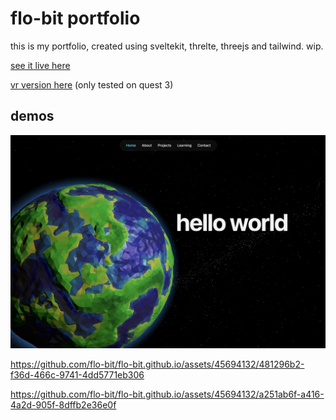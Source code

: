 # flo-bit portfolio

this is my portfolio, created using sveltekit, threlte, threejs and tailwind. wip.

[see it live here](https://flo-bit.github.io/)

[vr version here](https://flo-bit.github.io/vr) (only tested on quest 3)

## demos

![screenshot](screenshot.jpg)

https://github.com/flo-bit/flo-bit.github.io/assets/45694132/481296b2-f36d-466c-9741-4dd5771eb306

https://github.com/flo-bit/flo-bit.github.io/assets/45694132/a251ab6f-a416-4a2d-905f-8dffb2e36e0f

